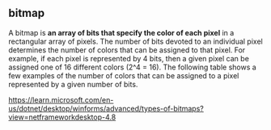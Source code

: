 ## bitmap

A bitmap is **an array of bits that specify the color of each pixel** in a rectangular array of pixels. The number of bits devoted to an individual pixel determines the number of colors that can be assigned to that pixel. For example, if each pixel is represented by 4 bits, then a given pixel can be assigned one of 16 different colors (2^4 = 16). The following table shows a few examples of the number of colors that can be assigned to a pixel represented by a given number of bits.






https://learn.microsoft.com/en-us/dotnet/desktop/winforms/advanced/types-of-bitmaps?view=netframeworkdesktop-4.8
